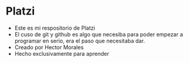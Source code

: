 # Platzi

- Este es mi respositorio de Platzi
- El cuso de git y github es algo que necesiba para poder empezar a programar en serio, era el paso que necesitaba dar.
- Creado por Hector Morales
- Hecho exclusivamente para aprender
